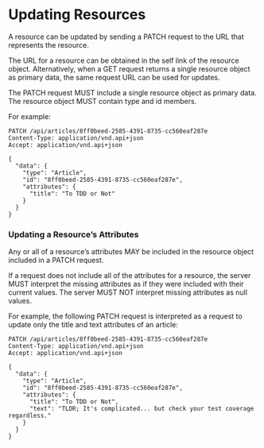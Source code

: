 # Updating Resources

A resource can be updated by sending a PATCH request to the URL that represents the resource.

The URL for a resource can be obtained in the self link of the resource object. Alternatively, when a GET request returns a single resource object as primary data, the same request URL can be used for updates.

The PATCH request MUST include a single resource object as primary data. The resource object MUST contain type and id members.

For example:

```
PATCH /api/articles/8ff0beed-2585-4391-8735-cc560eaf287e
Content-Type: application/vnd.api+json
Accept: application/vnd.api+json

{
  "data": {
    "type": "Article",
    "id": "8ff0beed-2585-4391-8735-cc560eaf287e",
    "attributes": {
      "title": "To TDD or Not"
    }
  }
}
```

### Updating a Resource’s Attributes

Any or all of a resource’s attributes MAY be included in the resource object included in a PATCH request.

If a request does not include all of the attributes for a resource, the server MUST interpret the missing attributes as if they were included with their current values. The server MUST NOT interpret missing attributes as null values.

For example, the following PATCH request is interpreted as a request to update only the title and text attributes of an article:

```
PATCH /api/articles/8ff0beed-2585-4391-8735-cc560eaf287e
Content-Type: application/vnd.api+json
Accept: application/vnd.api+json

{
  "data": {
    "type": "Article",
    "id": "8ff0beed-2585-4391-8735-cc560eaf287e",
    "attributes": {
      "title": "To TDD or Not",
      "text": "TLDR; It's complicated... but check your test coverage regardless."
    }
  }
}
```
